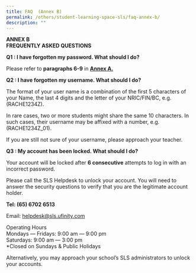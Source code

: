 ```yaml
---
title: FAQ  (Annex B)
permalink: /others/student-learning-space-sls/faq-annex-b/
description: ""
---
```

**ANNEX B** <br>
**FREQUENTLY ASKED QUESTIONS**

**Q1 : I have forgotten my password. What should I do?**

Please refer to **paragraphs 6-9** in [**Annex A.**](https://staging.d3ud1e33ljueqf.amplifyapp.com/others/student-learning-space-sls/getting-started-annex-a)

**Q2 : I have forgotten my username. What should I do?**

The format of your user name is a combination of the first 5 characters of your Name, the last 4 digits and the letter of your NRIC/FIN/BC, e.g. (RACHE1234Z).

In rare cases, two or more students might share the same 10 characters. In such cases, their username may be affixed with a number, e.g. (RACHE1234Z\_01).

If you are still not sure of your username, please approach your teacher.

**Q3 : My account has been locked. What should I do?**

Your account will be locked after **6 consecutive** attempts to log in with an incorrect password.

Please call the SLS Helpdesk to unlock your account. You will need to answer the security questions to verify that you are the legitimate account holder.

  
**Tel: (65) 6702 6513**

Email: [helpdesk@sls.ufinity.com](mailto:helpdesk@sls.ufinity.com)

Operating Hours  
Mondays ― Fridays: 9:00 am ― 9:00 pm  
Saturdays: 9:00 am ― 3:00 pm  
\*Closed on Sundays & Public Holidays

Alternatively, you may approach your school’s SLS administrators to unlock your accounts.